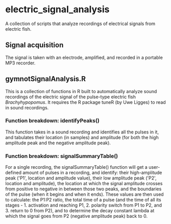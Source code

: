 # electric_signal_analysis

A collection of scripts that analyze recordings of electrical signals from electric fish.

## Signal acquisition
The signal is taken with an electrode, amplified, and recorded in a portable MP3 recorder.

## gymnotSignalAnalysis.R
This is a collection of functions in R built to automatically analyze sound recordings of the electric signal of the pulse-type electric fish <i>Brachyhypopomus</i>. It requires the R package tuneR (by Uwe Ligges) to read in sound recordings.

### Function breakdown: identifyPeaks()
This function takes in a sound recording and identifies all the pulses in it, and tabulates their location (in samples) and amplitude (for both the high amplitude peak and the negative amplitude peak).

### Function breakdown: signalSummaryTable()
For a single recording, the signalSummaryTable() function will get a user-defined amount of pulses in a recording, and identify: their high-amplitude peak ('P1', location and amplitude value), their low amplitude peak ('P2', location and amplitude), the location at which the signal amplitude crosses from positive to negative in between those two peaks, and the boundaries of the pulse (when it begins and when it ends). These values are then used to calculate: the P1:P2 ratio, the total time of a pulse (and the time of all its stages - 1. activation and reaching P1, 2. polarity switch from P1 to P2, and 3. return to 0 from P2), and to determine the decay constant lambda at which the signal goes from P2 (negative amplitude peak) back to 0.
